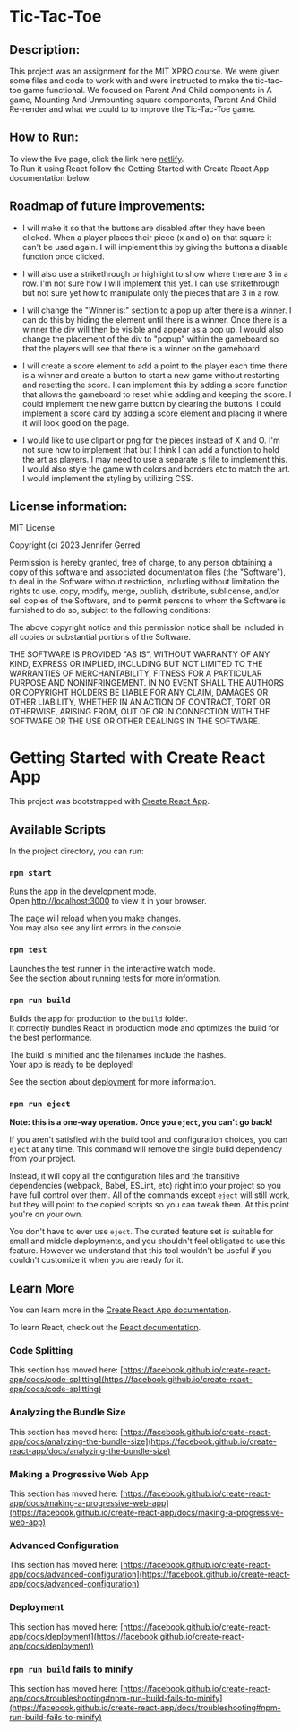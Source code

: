# Tic-Tac-Toe

## Description:
This project was an assignment for the MIT XPRO course. We were given some files and code to work with and were instructed to make the tic-tac-toe game functional. We focused on Parent And Child components in A game, Mounting And Unmounting square components, Parent And Child Re-render and what we could to to improve the Tic-Tac-Toe game.

## How to Run:  
 To view the live page, click the link here [netlify](https://main--tranquil-dasik-658a2c.netlify.app/).  
 To Run it using React follow the Getting Started with Create React App documentation below.
 
## Roadmap of future improvements: 
* I will make it so that the buttons are disabled after they have been clicked. When a player places their piece (x and o) on that square it can't be used again. I will implement this by giving the buttons a disable function once clicked.

* I will also use a strikethrough or highlight to show where there are 3 in a row. I'm not sure how I will implement this yet. I can use strikethrough but not sure yet how to manipulate only the pieces that are 3 in a row. 

* I will change the "Winner is:" section to a pop up after there is a winner. I can do this by hiding the element until there is a winner. Once there is a winner the div will then be visible and appear as a pop up. I would also change the placement of the div to "popup" within the gameboard so that the players will see that there is a winner on the gameboard. 

* I will create a score element to add a point to the player each time there is a winner and create a button to start a new game without restarting and resetting the score. I can implement this by adding a score function that allows the gameboard to reset while adding and keeping the score. I could implement the new game button by clearing the buttons. I could implement a score card by adding a score element and placing it where it will look good on the page. 

* I would like to use clipart or png for the pieces instead of X and O. I'm not sure how to implement that but I think I can add a function to hold the art as players. I may need to use a separate js file to implement this. I would also style the game with colors and borders etc to match the art. I would implement the styling by utilizing CSS.

## License information: 
MIT License

Copyright (c) 2023 Jennifer Gerred

Permission is hereby granted, free of charge, to any person obtaining a copy
of this software and associated documentation files (the "Software"), to deal
in the Software without restriction, including without limitation the rights
to use, copy, modify, merge, publish, distribute, sublicense, and/or sell
copies of the Software, and to permit persons to whom the Software is
furnished to do so, subject to the following conditions:

The above copyright notice and this permission notice shall be included in all
copies or substantial portions of the Software.

THE SOFTWARE IS PROVIDED "AS IS", WITHOUT WARRANTY OF ANY KIND, EXPRESS OR
IMPLIED, INCLUDING BUT NOT LIMITED TO THE WARRANTIES OF MERCHANTABILITY,
FITNESS FOR A PARTICULAR PURPOSE AND NONINFRINGEMENT. IN NO EVENT SHALL THE
AUTHORS OR COPYRIGHT HOLDERS BE LIABLE FOR ANY CLAIM, DAMAGES OR OTHER
LIABILITY, WHETHER IN AN ACTION OF CONTRACT, TORT OR OTHERWISE, ARISING FROM,
OUT OF OR IN CONNECTION WITH THE SOFTWARE OR THE USE OR OTHER DEALINGS IN THE
SOFTWARE.


# Getting Started with Create React App

This project was bootstrapped with [Create React App](https://github.com/facebook/create-react-app).

## Available Scripts

In the project directory, you can run:

### `npm start`

Runs the app in the development mode.\
Open [http://localhost:3000](http://localhost:3000) to view it in your browser.

The page will reload when you make changes.\
You may also see any lint errors in the console.

### `npm test`

Launches the test runner in the interactive watch mode.\
See the section about [running tests](https://facebook.github.io/create-react-app/docs/running-tests) for more information.

### `npm run build`

Builds the app for production to the `build` folder.\
It correctly bundles React in production mode and optimizes the build for the best performance.

The build is minified and the filenames include the hashes.\
Your app is ready to be deployed!

See the section about [deployment](https://facebook.github.io/create-react-app/docs/deployment) for more information.

### `npm run eject`

**Note: this is a one-way operation. Once you `eject`, you can't go back!**

If you aren't satisfied with the build tool and configuration choices, you can `eject` at any time. This command will remove the single build dependency from your project.

Instead, it will copy all the configuration files and the transitive dependencies (webpack, Babel, ESLint, etc) right into your project so you have full control over them. All of the commands except `eject` will still work, but they will point to the copied scripts so you can tweak them. At this point you're on your own.

You don't have to ever use `eject`. The curated feature set is suitable for small and middle deployments, and you shouldn't feel obligated to use this feature. However we understand that this tool wouldn't be useful if you couldn't customize it when you are ready for it.

## Learn More

You can learn more in the [Create React App documentation](https://facebook.github.io/create-react-app/docs/getting-started).

To learn React, check out the [React documentation](https://reactjs.org/).

### Code Splitting

This section has moved here: [https://facebook.github.io/create-react-app/docs/code-splitting](https://facebook.github.io/create-react-app/docs/code-splitting)

### Analyzing the Bundle Size

This section has moved here: [https://facebook.github.io/create-react-app/docs/analyzing-the-bundle-size](https://facebook.github.io/create-react-app/docs/analyzing-the-bundle-size)

### Making a Progressive Web App

This section has moved here: [https://facebook.github.io/create-react-app/docs/making-a-progressive-web-app](https://facebook.github.io/create-react-app/docs/making-a-progressive-web-app)

### Advanced Configuration

This section has moved here: [https://facebook.github.io/create-react-app/docs/advanced-configuration](https://facebook.github.io/create-react-app/docs/advanced-configuration)

### Deployment

This section has moved here: [https://facebook.github.io/create-react-app/docs/deployment](https://facebook.github.io/create-react-app/docs/deployment)

### `npm run build` fails to minify

This section has moved here: [https://facebook.github.io/create-react-app/docs/troubleshooting#npm-run-build-fails-to-minify](https://facebook.github.io/create-react-app/docs/troubleshooting#npm-run-build-fails-to-minify)

